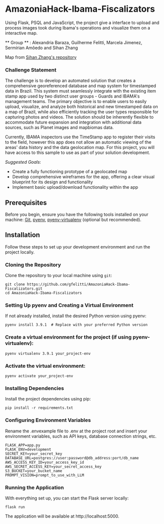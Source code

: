 # AmazoniaHack-Ibama-Fiscalizators

Using Flask, PSQL and JavaScript, the project give a interface to upload and process images took during Ibama's operations and visualize them on a interactive map.

** Group ** : Alexandria Baraza, Guilherme Felitti, Marcela Jimenez, Sermírian Amôedo and Sihan Zhang

Map from [Sihan Zhang's repository](https://github.com/SihanZhang98/amazonia-hack)

### Challenge Statement
The challenge is to develop an automated solution that creates a comprehensive georeferenced database and map system for timestamped data in Brazil. This system must seamlessly integrate with the existing item stamp app used by two distinct user groups - Guards and IBAMA's management teams. The primary objective is to enable users to easily upload, visualize, and analyze both historical and new timestamped data on a map of Brazil, while also efficiently tracking the user types responsible for capturing photos and videos. The solution should be inherently flexible to accommodate future expansion and integration with additional data sources, such as Planet images and mapbiomas data. 

Currently, IBAMA inspectors use the TimeStamp app to register their visits to the field, however this app does not allow an automatic viewing of the areas' data history and the data geolocation map. For this project, you will have access to this sample to use as part of your solution development.

*Suggested Goals*:
- Create a fully functioning prototype of a geolocated map
- Develop comprehensive wireframes for the app, offering a clear visual blueprint for its design and functionality
- Implement basic upload/download functionality within the app


## Prerequisites

Before you begin, ensure you have the following tools installed on your machine:
[Git](https://git-scm.com), [pyenv](https://github.com/pyenv/pyenv), [pyenv-virtualenv](https://github.com/pyenv/pyenv-virtualenv) (optional but recommended).

## Installation

Follow these steps to set up your development environment and run the project locally.

### Cloning the Repository

Clone the repository to your local machine using `git`:

```
git clone https://github.com/gfelitti/AmazoniaHack-Ibama-Fiscalizators.git
cd AmazoniaHack-Ibama-Fiscalizators
```

### Setting Up pyenv and Creating a Virtual Environment

If not already installed, install the desired Python version using pyenv:


```
pyenv install 3.9.1  # Replace with your preferred Python version
```

### Create a virtual environment for the project (if using pyenv-virtualenv):

```
pyenv virtualenv 3.9.1 your_project-env
```

### Activate the virtual environment:

```
pyenv activate your_project-env
```

### Installing Dependencies

Install the project dependencies using pip:

```
pip install -r requirements.txt
```

### Configuring Environment Variables

Rename the .envexample file to .env at the project root and insert your environment variables, such as API keys, database connection strings, etc.

```
FLASK_APP=app.py
FLASK_ENV=development
SECRET_KEY=your_secret_key
DATABASE_URL=postgres://user:password@db_address:port/db_name
AWS_ACCESS_KEY_ID=your_access_key_id
AWS_SECRET_ACCESS_KEY=your_secret_access_key
S3_BUCKET=your_bucket_name
PROMPT_VISION=prompt_to_use_with_LLM
```

### Running the Application

With everything set up, you can start the Flask server locally:

```
flask run
```
The application will be available at http://localhost:5000.
